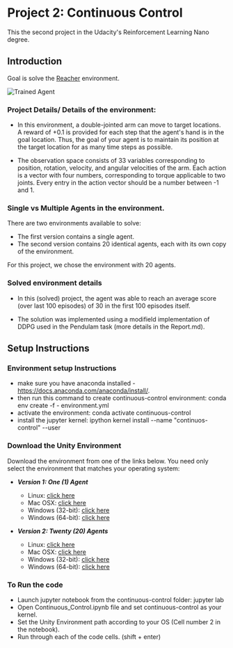 [//]: # (Image References)

[image1]: https://user-images.githubusercontent.com/10624937/43851024-320ba930-9aff-11e8-8493-ee547c6af349.gif "Trained Agent"

# Project 2: Continuous Control

This the second project in the Udacity's Reinforcement Learning Nano degree. 

## Introduction

Goal is solve the [Reacher](https://github.com/Unity-Technologies/ml-agents/blob/master/docs/Learning-Environment-Examples.md#reacher) environment.

![Trained Agent][image1]

### Project Details/ Details of the environment: 
- In this environment, a double-jointed arm can move to target locations. A reward of +0.1 is provided for each step that the agent's hand is in the goal location. Thus, the goal of your agent is to maintain its position at the target location for as many time steps as possible.

- The observation space consists of 33 variables corresponding to position, rotation, velocity, and angular velocities of the arm. Each action is a vector with four numbers, corresponding to torque applicable to two joints. Every entry in the action vector should be a number between -1 and 1.


### Single vs Multiple Agents in the environment. 
There are two environments available to solve: 

- The first version contains a single agent.
- The second version contains 20 identical agents, each with its own copy of the environment.

For this project, we chose the environment with 20 agents. 

### Solved environment details
- In this (solved) project, the agent was able to reach an average score (over last 100 episodes) of 30 in the first 100 episodes itself. 

- The solution was implemented using a modifield implementation of  DDPG used in the Pendulam task (more details in the Report.md).


## Setup Instructions

### Environment setup Instructions

- make sure you have anaconda installed - https://docs.anaconda.com/anaconda/install/.
- then run this command to create continuous-control environment: conda env create -f - environment.yml
- activate the environment: conda activate continuous-control
- install the jupyter kernel: ipython kernel install --name "continuos-control" --user


### Download the Unity Environment
 Download the environment from one of the links below.  You need only select the environment that matches your operating system:

- **_Version 1: One (1) Agent_**
    - Linux: [click here](https://s3-us-west-1.amazonaws.com/udacity-drlnd/P2/Reacher/one_agent/Reacher_Linux.zip)
    - Mac OSX: [click here](https://s3-us-west-1.amazonaws.com/udacity-drlnd/P2/Reacher/one_agent/Reacher.app.zip)
    - Windows (32-bit): [click here](https://s3-us-west-1.amazonaws.com/udacity-drlnd/P2/Reacher/one_agent/Reacher_Windows_x86.zip)
    - Windows (64-bit): [click here](https://s3-us-west-1.amazonaws.com/udacity-drlnd/P2/Reacher/one_agent/Reacher_Windows_x86_64.zip)

- **_Version 2: Twenty (20) Agents_**
    - Linux: [click here](https://s3-us-west-1.amazonaws.com/udacity-drlnd/P2/Reacher/Reacher_Linux.zip)
    - Mac OSX: [click here](https://s3-us-west-1.amazonaws.com/udacity-drlnd/P2/Reacher/Reacher.app.zip)
    - Windows (32-bit): [click here](https://s3-us-west-1.amazonaws.com/udacity-drlnd/P2/Reacher/Reacher_Windows_x86.zip)
    - Windows (64-bit): [click here](https://s3-us-west-1.amazonaws.com/udacity-drlnd/P2/Reacher/Reacher_Windows_x86_64.zip)


### To Run the code
- Launch jupyter notebook from the continuous-control folder: jupyter lab
- Open Continuous_Control.ipynb file and set continuous-control as your kernel.
- Set the Unity Environment path according to your OS (Cell number 2 in the notebook). 
- Run through each of the code cells. (shift + enter)